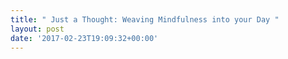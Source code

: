 ```yaml
---
title: " Just a Thought: Weaving Mindfulness into your Day "
layout: post
date: '2017-02-23T19:09:32+00:00'
---
```


